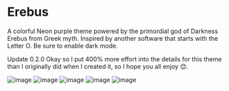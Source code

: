 # Erebus
A colorful Neon purple theme powered by the primordial god of Darkness Erebus from Greek myth. Inspired by another software that starts with the Letter O. Be sure to enable dark mode.

Update 0.2.0 
Okay so I put 400% more effort into the details for this theme than I originally did when I created it, so I hope you all enjoy 😊. 


![image](https://user-images.githubusercontent.com/87283170/218637016-e67c2eb2-8076-4f29-a9e0-9ef65ad072a4.png)
![image](https://user-images.githubusercontent.com/87283170/218645024-a0eeaebe-d2f5-4793-8173-26bdd4b25560.png)
![image](https://user-images.githubusercontent.com/87283170/218644923-f3fbe98a-7432-4d67-ac8a-aad53f63c1cd.png)
![image](https://user-images.githubusercontent.com/87283170/218644954-ad18abbd-d754-4feb-aa65-3e584396052f.png)
![image](https://user-images.githubusercontent.com/87283170/218640249-3e3c5a6c-e62e-4631-b72c-f3b733ff10cb.png)

